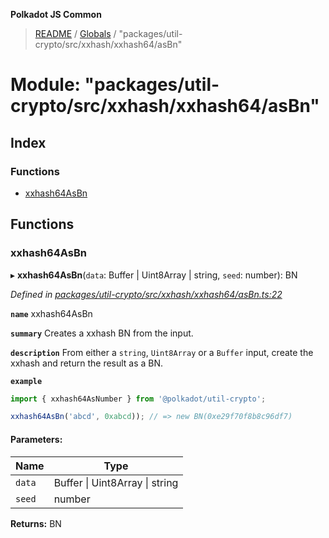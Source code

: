 **Polkadot JS Common**

> [README](../README.md) / [Globals](../globals.md) / "packages/util-crypto/src/xxhash/xxhash64/asBn"

# Module: "packages/util-crypto/src/xxhash/xxhash64/asBn"

## Index

### Functions

* [xxhash64AsBn](_packages_util_crypto_src_xxhash_xxhash64_asbn_.md#xxhash64asbn)

## Functions

### xxhash64AsBn

▸ **xxhash64AsBn**(`data`: Buffer \| Uint8Array \| string, `seed`: number): BN

*Defined in [packages/util-crypto/src/xxhash/xxhash64/asBn.ts:22](https://github.com/polkadot-js/common/blob/aff78c2e/packages/util-crypto/src/xxhash/xxhash64/asBn.ts#L22)*

**`name`** xxhash64AsBn

**`summary`** Creates a xxhash BN from the input.

**`description`** 
From either a `string`, `Uint8Array` or a `Buffer` input, create the xxhash and return the result as a BN.

**`example`** 
<BR>

```javascript
import { xxhash64AsNumber } from '@polkadot/util-crypto';

xxhash64AsBn('abcd', 0xabcd)); // => new BN(0xe29f70f8b8c96df7)
```

#### Parameters:

Name | Type |
------ | ------ |
`data` | Buffer \| Uint8Array \| string |
`seed` | number |

**Returns:** BN

